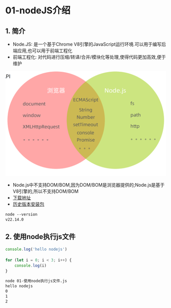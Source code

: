 # 01-nodeJS介绍

## 1. 简介

- Node.JS: 是一个基于Chrome V8引擎的JavaScript运行环境.可以用于编写后端应用,也可以用于前端工程化
- 前端工程化: 对代码进行压缩/转译/合并/模块化等处理,使得代码更加高效,便于维护

![浏览器与NodeJS的关联](./img/浏览器与NodeJS的关联.png)

- Node.js中不支持DOM/BOM,因为DOM/BOM是浏览器提供的;Node.js是基于V8引擎的,所以不支持DOM/BOM
- [下载地址](https://nodejs.org/en/download)
- [历史版本安装包](https://nodejs.org/download/release/)

```
node --version
v22.14.0
```

## 2. 使用node执行js文件

```javascript
console.log('hello nodejs')

for (let i = 0; i < 3; i++) {
    console.log(i)
}
```

```
node 01-使用node执行js文件.js
hello nodejs
0
1
2
```